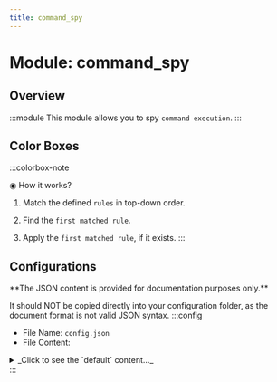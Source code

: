 ```yaml
---
title: command_spy
---
```



# Module: command_spy

## Overview
:::module
This module allows you to spy `command execution`.
:::
## Color Boxes

:::colorbox-note

◉ How it works?

1. Match the defined `rules` in top-down order.

2. Find the `first matched rule`.

3. Apply the `first matched rule`, if it exists.
:::

## Configurations
<Admonition type="warning" icon="" title="">
**The JSON content is provided for documentation purposes only.**

It should NOT be copied directly into your configuration folder, as the document format is not valid JSON syntax.
</Admonition>
:::config
- File Name: `config.json`
- File Content: 
<details>

<summary>_Click to see the `default` content..._</summary>

```json showLineNumbers title="config/fuji/modules/command_spy/config.json"
{
  "rules": [
    {
      "enable": true,
      "document": "Match the `/login ...` command, and ignore it.",
      "matcher": {
        "command_string_regex": "login .+",
        "accept_silent_command": false,
        "accept_player_command_source": true,
        "accept_server_command_source": false
      },
      "if_matched": {
        "log_to_console": false,
        "notify_players_with_level_permission": 5
      }
    },
    {
      "enable": true,
      "document": "Match all commands, and log it.",
      "matcher": {
        "command_string_regex": ".+",
        "accept_silent_command": false,
        "accept_player_command_source": true,
        "accept_server_command_source": false
      },
      "if_matched": {
        "log_to_console": true,
        "notify_players_with_level_permission": 5
      }
    }
  ]
}
```
</details>
:::
